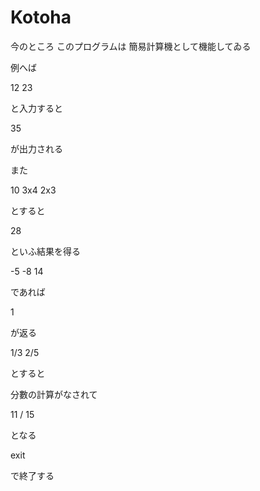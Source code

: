 # Kotoha

今のところ このプログラムは 簡易計算機として機能してゐる

例へば

12 23

と入力すると

35

が出力される

また

10 3x4 2x3

とすると

28

といふ結果を得る

-5 -8 14

であれば

1

が返る

1/3 2/5

とすると

分數の計算がなされて

11 / 15

となる

exit

で終了する
